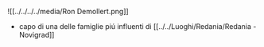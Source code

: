 ![[../../../../media/Ron Demollert.png]]
- capo di una delle famiglie piú influenti di [[../../Luoghi/Redania/Redania - Novigrad]] 